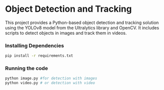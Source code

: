 # Object Detection and Tracking

This project provides a Python-based object detection and tracking solution using the YOLOv8 model from the Ultralytics library and OpenCV. It includes scripts to detect objects in images and track them in videos.


### Installing Dependencies
```sh
pip install -r requirements.txt
```

### Running the code
```sh
python image.py #for detection with images
python video.py # or detection with video
```

